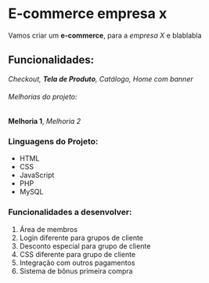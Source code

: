# E-commerce empresa x

Vamos criar um **e-commerce**, para a *empresa X* e blablabla

## Funcionalidades:

_Checkout, **Tela de Produto**, Catálogo, Home com banner_


###### Melhorias do projeto:

__Melhoria 1__, _Melhoria 2_

### Linguagens do Projeto:

* HTML
* CSS
* JavaScript
* PHP
* MySQL


### Funcionalidades a desenvolver:

1. Área de membros
  1. Login diferente para grupos de cliente
  2. Desconto especial para grupo de cliente
  3. CSS diferente para grupo de cliente
2. Integração com outros pagamentos
3. Sistema de bônus primeira compra